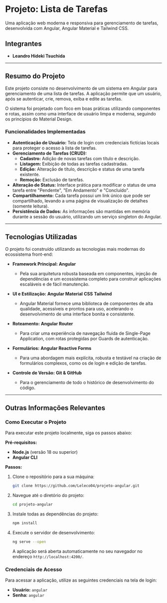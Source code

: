 # Projeto: Lista de Tarefas

Uma aplicação web moderna e responsiva para gerenciamento de tarefas, desenvolvida com Angular, Angular Material e Tailwind CSS.

## Integrantes

* **Leandro Hideki Tsuchida** 

---

## Resumo do Projeto

Este projeto consiste no desenvolvimento de um sistema em Angular para gerenciamento de uma lista de tarefas. A aplicação permite que um usuário, após se autenticar, crie, remova, exiba e edite as tarefas.

O sistema foi projetado com foco em boas práticas utilizando componentes e rotas, assim como uma interface de usuário limpa e moderna, seguindo os princípios do Material Design.

### Funcionalidades Implementadas

* **Autenticação de Usuário:** Tela de login com credenciais fictícias locais para proteger o acesso à lista de tarefas.
* **Gerenciamento de Tarefas (CRUD):**
    * **Cadastro:** Adição de novas tarefas com título e descrição.
    * **Listagem:** Exibição de todas as tarefas cadastradas.
    * **Edição:** Alteração de título, descrição e status de uma tarefa existente.
    * **Remoção:** Exclusão de tarefas.
* **Alteração de Status:** Interface prática para modificar o status de uma tarefa entre "Pendente", "Em Andamento" e "Concluído".
* **Compartilhamento:** Cada tarefa possui um link único que pode ser compartilhado, levando a uma página de visualização de detalhes (somente leitura).
* **Persistência de Dados:** As informações são mantidas em memória durante a sessão do usuário, utilizando um serviço singleton do Angular.

---

## Tecnologias Utilizadas

O projeto foi construído utilizando as tecnologias mais modernas do ecossistema front-end:

* **Framework Principal:** **Angular**
    * Pela sua arquitetura robusta baseada em componentes, injeção de dependências e um ecossistema completo para construir aplicações escaláveis e de fácil manutenção.

* **UI e Estilização:** **Angular Material** **CSS** **Tailwind**
    * Angular Material fornece uma biblioteca de componentes de alta qualidade, acessíveis e prontos para uso, acelerando o desenvolvimento de uma interface bonita e consistente.

* **Roteamento:** **Angular Router**
    * Para criar uma experiência de navegação fluida de Single-Page Application, com rotas protegidas por Guards de autenticação.

* **Formulários:** **Angular Reactive Forms**
    * Para uma abordagem mais explícita, robusta e testável na criação de formulários complexos, como os de login e edição de tarefas.

* **Controle de Versão:** **Git & GitHub**
    * Para o gerenciamento de todo o histórico de desenvolvimento do código.

---

## Outras Informações Relevantes

### Como Executar o Projeto

Para executar este projeto localmente, siga os passos abaixo:

**Pré-requisitos:**
* **Node.js** (versão 18 ou superior)
* **Angular CLI** 

**Passos:**

1.  Clone o repositório para a sua máquina:
    ```bash
    git clone https://github.com/Leleco04/projeto-angular.git
    ```

2.  Navegue até o diretório do projeto:
    ```bash
    cd projeto-angular
    ```

3.  Instale todas as dependências do projeto:
    ```bash
    npm install
    ```

4.  Execute o servidor de desenvolvimento:
    ```bash
    ng serve --open
    ```
    A aplicação será aberta automaticamente no seu navegador no endereço `http://localhost:4200/`.

### Credenciais de Acesso

Para acessar a aplicação, utilize as seguintes credenciais na tela de login:

* **Usuário:** `angular`
* **Senha:** `angular`
